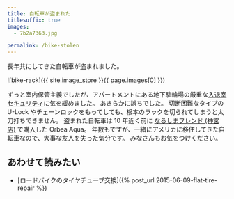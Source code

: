 ```yaml
---
title: 自転車が盗まれた
titlesuffix: true
images:
  - 7b2a7363.jpg

permalink: /bike-stolen
---
```


長年共にしてきた自転車が盗まれました。

![bike-rack]({{ site.image_store }}{{ page.images[0] }})

ずっと室内保管主義でしたが、アパートメントにある地下駐輪場の厳重な[入退室セキュリティ](https://twitter.com/tmaesaka/status/1042482700274130944)に気を緩めました。
あきらかに誤ちでした。
切断困難なタイプの U-Lock やチェーンロックをもってしても、根本のラックを切られてしまうと太刀打ちできません。
盗まれた自転車は 10 年近く前に [なるしまフレンド (神宮店)](http://www.nalsimafrend.jp/shop/jingu.html) で購入した Orbea Aqua。
年数もですが、一緒にアメリカに移住してきた自転車なので、大事な友人を失った気分です。
みなさんもお気をつけください。

## あわせて読みたい

- [ロードバイクのタイヤチューブ交換]({% post_url 2015-06-09-flat-tire-repair %})
